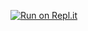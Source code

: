 [![Run on Repl.it](https://replit.com/badge/github/voidraidlo/Ye)](https://replit.com/new/github/voidraidlo/Ye)
